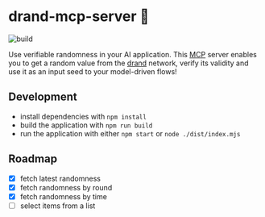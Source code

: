 # drand-mcp-server 🎲
![build](https://github.com/randa-mu/drand-mcp-server/actions/workflows/build.yml/badge.svg)


Use verifiable randomness in your AI application. This [MCP](https://modelcontextprotocol.io) server enables you to get a random value from the [drand](https://drand.love) network, verify its validity and use it as an input seed to your model-driven flows!

## Development
- install dependencies with `npm install`
- build the application with `npm run build`
- run the application with either `npm start` or `node ./dist/index.mjs`

## Roadmap
- [x] fetch latest randomness
- [x] fetch randomness by round
- [x] fetch randomness by time
- [ ] select items from a list